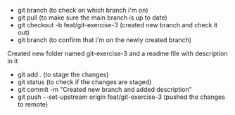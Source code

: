 - git branch (to check on which branch i'm on)
- git pull (to make sure the main branch is up to date)
- git checkout -b feat/git-exercise-3 (created new branch and check it out)
- git branch (to confirm that i'm on the newly created branch)

Created new folder named git-exercise-3 and a readme file with description in it

- git add . (to stage the changes)
- git status (to check if the changes are staged)
- git commit -m "Created new branch and added description"
- git push --set-upstream origin feat/git-exercise-3 (pushed the changes to remote)

 